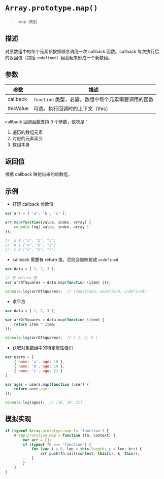 # `Array.prototype.map()`

> map: 映射

## 描述

对原数组中的每个元素都按照顺序调用一次 callback 函数。callback 每次执行后的返回值（包括 `undefined`）组合起来形成一个新数组。

## 参数

参数 | 描述
--- | ---
callback | `function` 类型，必需。数组中每个元素需要调用的函数
thisValue | 可选。执行回调时的上下文（this）

callback 回调函数支持 3 个参数，依次是：
1. 遍历的数组元素
2. 对应的元素索引
3. 数组本身

## 返回值

根据 callback 映射出来的新数组。

## 示例

+ 打印 callback 参数值

```js
var arr = [ 'a', 'b', 'c' ];

arr.map(function(value, index, array) {
    console.log( value, index, array )
});

//  a 0 ["a", "b", "c"]
//  b 1 ["a", "b", "c"]
//  c 2 ["a", "b", "c"]
```

+ callback 需要有 return 值，否则会被映射成 `undefined`

```js
var data = [ 1, 2, 3 ];

// 无 return 值
var arrOfSquares = data.map(function (item) {});

console.log(arrOfSquares);  // [undefined, undefined, undefined]
```

+ 求平方

```js
var data = [ 1, 2, 3 ];

var arrOfSquares = data.map(function (item) {
    return item * item;
});

console.log(arrOfSquares);  // [ 1, 4, 9 ]
```

+ 获取对象数组中的特定属性值们

```js
var users = [
    { name: 'a', age: 18 },
    { name: 'b', age: 19 },
    { name: 'c', age: 21 }
]

var ages = users.map(function (user) {
    return user.age;
});

console.log(ages);  // [18, 19, 21]
```

## 模拟实现

```js
if (typeof Array.prototype.map != 'function') {
    Array.prototype.map = function (fn, context) {
        var arr = [];
        if (typeof fn === 'function') {
            for (var i = 0, len = this.length; i < len; k++) {
                arr.push(fn.call(context, this[i], k, this));
            }
        }
    }
}
```
